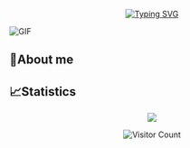 <p align="center">
<a href="https://git.io/typing-svg"><img src="https://readme-typing-svg.demolab.com?font=Fira+Code&weight=800&size=22&pause=1000&center=true&vCenter=true&width=435&lines=%E5%B7%A6%E6%89%8B%E4%BB%A3%E7%A0%81%EF%BC%8C%E5%8F%B3%E6%89%8B%E8%AF%97" alt="Typing SVG" /></a>
</p>

 <img align="center" alt="GIF" src="https://media.giphy.com/media/836HiJc7pgzy8iNXCn/giphy.gif" />

## 🥱About me

## 📈Statistics

<div align="center">
<img src="https://github-readme-stats-git-masterrstaa-rickstaa.vercel.app/api?username=henrY2Young" />
</div>
<div align="center">

![Visitor Count](https://profile-counter.glitch.me/henrY2Young/count.svg)
</div>

